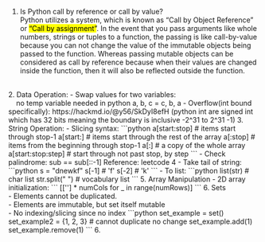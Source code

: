 1. Is Python call by reference or call by value?
   <br>Python utilizes a system, which is known as “Call by Object Reference” or <mark>“Call by assignment”</mark>. In the event that you pass arguments like whole numbers, strings or tuples to a function, the passing is like call-by-value because you can not change the value of the immutable objects being passed to the function. Whereas passing mutable objects can be considered as call by reference because when their values are changed inside the function, then it will also be reflected outside the function.
<br>
2. Data Operation:
- Swap values for two variables: <br>&nbsp;&nbsp;&nbsp;&nbsp;no temp variable needed in python a, b, c = c, b, a
- Overflow(int bound specifically): https://hackmd.io/@y56/SkDyI8efH (python int are signed int which has 32 bits 
meaning the boundary is inclusive -2^31 to 2^31 -1)
3. String Operation:
- Slicing syntax:
   ```python
   a[start:stop]  # items start through stop-1
   a[start:]      # items start through the rest of the array
   a[:stop]       # items from the beginning through stop-1
   a[:]           # a copy of the whole array
   a[start:stop:step] # start through not past stop, by step
   ```
- Check palindrome: sub == sub[::-1] Reference: leetcode 4
- Take tail of string: 
    ```python
    s = "dnewkf"
    s[-1] # 'f'
    s[-2] # 'k'
    ```
- To list:
    ```python
    list(str) # char list
    str.split(" ") # vocabulary list
    ```
5. Array Manipulation
- 2D array initialization:
    ```
    [[''] * numCols for _ in range(numRows)]
    ```
6. Sets
      <br> - Elements cannot be duplicated.
      <br> - Elements are immutable, but set itself mutable
      <br> - No indexing/slicing since no index
```python
set_example = set() 
set_example2 = {1, 2, 3}
# cannot duplicate no change
set_example.add(1)
set_example.remove(1)
```
6. 
